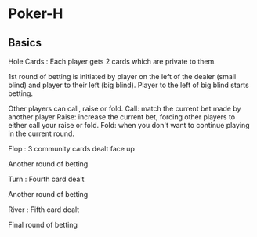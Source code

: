# Poker-H

## Basics

Hole Cards : Each player gets 2 cards which are private to them.

1st round of betting is initiated by player on the left of the dealer (small blind) and player to their left (big blind). 
Player to the left of big blind starts betting. 

Other players can call, raise or fold.
Call: match the current bet made by another player
Raise: increase the current bet, forcing other players to either call your raise or fold.
Fold: when you don't want to continue playing in the current round.

Flop : 3 community cards dealt face up

Another round of betting

Turn : Fourth card dealt

Another round of betting

River : Fifth card dealt

Final round of betting
